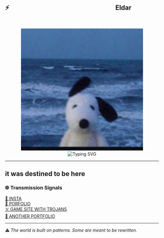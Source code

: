 ## ⚡ㅤㅤㅤㅤㅤㅤㅤㅤㅤㅤㅤㅤㅤㅤㅤㅤㅤㅤEldarㅤㅤㅤㅤㅤㅤㅤㅤㅤㅤㅤㅤㅤㅤㅤ
<div align="center">
  <img src="https://github.com/eldar-05/justcoolpic/blob/main/dar-meme.jpg" width="400" alt="Just a cool pic" />
</div>

<div align="center">
  <img src="https://readme-typing-svg.herokuapp.com?font=Orbitron&size=22&duration=3000&color=F7B93E&center=true&vCenter=true&lines=>_Echoes+of+Code;>_Architect+of+the+Invisible;>_Traveler+of+the+Binary+Realm;>_Shaping+the+Unwritten" alt="Typing SVG" />
</div>

---
## it was destined to be here


### 🌐 Transmission Signals

[🔗 INSTA](https://www.instagram.com/eldar.xc/)  
[📡 PORFOLIO](https://sites.google.com/view/eldar-portfolio/home)   
[☠️ GAME SITE WITH TROJANS](https://eldar-05.github.io/webdesign-final)   
[👻 ANOTHER PORTFOLIO](https://www.404media.co/)   

---
⚠️ *The world is built on patterns. Some are meant to be rewritten.*
